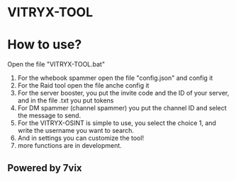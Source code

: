 # VITRYX-TOOL
# How to use?
Open the file "VITRYX-TOOL.bat" 
1. For the whebook spammer open the file "config.json" and config it
2. For the Raid tool open the file anche config it
3. For the server booster, you put the invite code and the ID of your server, and in the file .txt you put tokens
4. For DM spammer (channel spammer) you put the channel ID and select the message to send.
5. For the VITRYX-OSINT is simple to use, you select the choice 1, and write the username you want to search.
6. And in settings you can customize the tool!
7. more functions are in development.
## Powered by 7vix 

